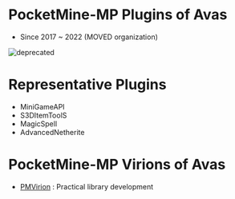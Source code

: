 # PocketMine-MP Plugins of Avas
* Since 2017 ~ 2022 (MOVED organization)

![deprecated](https://user-images.githubusercontent.com/44698603/162573148-4a03eaa8-24a3-41a5-898e-98ab5789bf9c.png)

# Representative Plugins
* MiniGameAPI
* S3DItemToolS
* MagicSpell
* AdvancedNetherite

# PocketMine-MP Virions of Avas

* [PMVirion](https://github.com/PMVirion) : Practical library development
